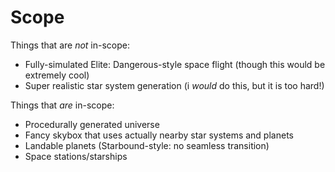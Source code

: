 # Scope
Things that are *not* in-scope:
- Fully-simulated Elite: Dangerous-style space flight (though this would be extremely cool)
- Super realistic star system generation (i *would* do this, but it is too hard!)

Things that *are* in-scope:
- Procedurally generated universe
- Fancy skybox that uses actually nearby star systems and planets
- Landable planets (Starbound-style: no seamless transition)
- Space stations/starships